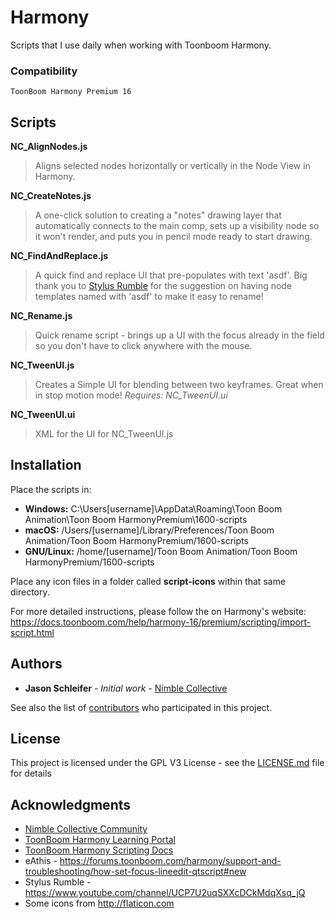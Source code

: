 # Harmony
Scripts that I use daily when working with Toonboom Harmony.

### Compatibility

```
ToonBoom Harmony Premium 16
```

## Scripts

**NC_AlignNodes.js**

> Aligns selected nodes horizontally or vertically in the Node View in Harmony.


**NC_CreateNotes.js**
> A one-click solution to creating a "notes" drawing layer that automatically connects to the main comp, sets up a visibility node so it won't render, and puts you in pencil mode ready to start drawing.

**NC_FindAndReplace.js**
> A quick find and replace UI that pre-populates with text 'asdf'. Big thank you to [Stylus Rumble](https://www.youtube.com/channel/UCP7U2uqSXXcDCkMdqXsq_jQ) for the suggestion on having node templates named with 'asdf' to make it easy to rename!

**NC_Rename.js**
> Quick rename script - brings up a UI with the focus already in the field so you don't have to click anywhere with the mouse.

**NC_TweenUI.js**
> Creates a Simple UI for blending between two keyframes. Great when in stop motion mode!
> *Requires: NC_TweenUI.ui*

**NC_TweenUI.ui**
> XML for the UI for NC_TweenUI.js

## Installation

Place the scripts in:
* **Windows:** C:\Users\[username]\AppData\Roaming\Toon Boom Animation\Toon Boom HarmonyPremium\1600-scripts
* **macOS:** /Users/[username]/Library/Preferences/Toon Boom Animation/Toon Boom HarmonyPremium/1600-scripts
* **GNU/Linux:** /home/[username]/Toon Boom Animation/Toon Boom HarmonyPremium/1600-scripts

Place any icon files in a folder called **script-icons** within that same directory.

For more detailed instructions, please follow the on Harmony's website:
https://docs.toonboom.com/help/harmony-16/premium/scripting/import-script.html


## Authors

* **Jason Schleifer** - *Initial work* - [Nimble Collective](https://nimblecollective.com)

See also the list of [contributors](https://github.com/shhlife/harmony/contributors) who participated in this project.

## License

This project is licensed under the GPL V3 License - see the [LICENSE.md](LICENSE.md) file for details

## Acknowledgments

* [Nimble Collective Community](https://community.nimblecollective.com)
* [ToonBoom Harmony Learning Portal](https://learn.toonboom.com/)
* [ToonBoom Harmony Scripting Docs](https://docs.toonboom.com/help/harmony-16/scripting/script/)
* eAthis - https://forums.toonboom.com/harmony/support-and-troubleshooting/how-set-focus-lineedit-qtscript#new
* Stylus Rumble - https://www.youtube.com/channel/UCP7U2uqSXXcDCkMdqXsq_jQ
* Some icons from http://flaticon.com
